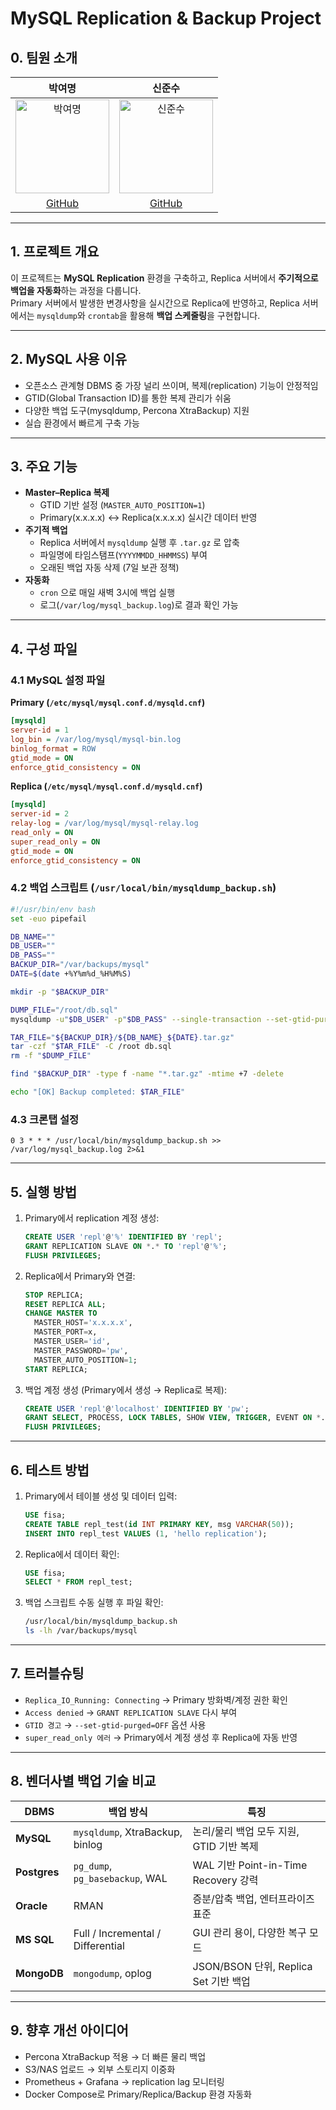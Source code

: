 # MySQL Replication & Backup Project

## 0. 팀원 소개
| 박여명 | 신준수 |
|:------:|:------:|
| <img src="https://avatars.githubusercontent.com/u/166470537?v=4" alt="박여명" width="150"> | <img src="https://avatars.githubusercontent.com/u/137847336?v=4" alt="신준수" width="150"> |
| [GitHub](https://github.com/yeomyeoung) | [GitHub](https://github.com/shinjunsuuu) |

---

## 1. 프로젝트 개요
이 프로젝트는 **MySQL Replication** 환경을 구축하고, Replica 서버에서 **주기적으로 백업을 자동화**하는 과정을 다룹니다.  
Primary 서버에서 발생한 변경사항을 실시간으로 Replica에 반영하고, Replica 서버에서는 `mysqldump`와 `crontab`을 활용해 **백업 스케줄링**을 구현합니다.

---

## 2. MySQL 사용 이유
- 오픈소스 관계형 DBMS 중 가장 널리 쓰이며, 복제(replication) 기능이 안정적임  
- GTID(Global Transaction ID)를 통한 복제 관리가 쉬움  
- 다양한 백업 도구(mysqldump, Percona XtraBackup) 지원  
- 실습 환경에서 빠르게 구축 가능  

---

## 3. 주요 기능
- **Master–Replica 복제**
  - GTID 기반 설정 (`MASTER_AUTO_POSITION=1`)
  - Primary(x.x.x.x) ↔ Replica(x.x.x.x) 실시간 데이터 반영
- **주기적 백업**
  - Replica 서버에서 `mysqldump` 실행 후 `.tar.gz` 로 압축
  - 파일명에 타임스탬프(`YYYYMMDD_HHMMSS`) 부여
  - 오래된 백업 자동 삭제 (7일 보관 정책)
- **자동화**
  - `cron` 으로 매일 새벽 3시에 백업 실행
  - 로그(`/var/log/mysql_backup.log`)로 결과 확인 가능  

---

## 4. 구성 파일

### 4.1 MySQL 설정 파일
**Primary (`/etc/mysql/mysql.conf.d/mysqld.cnf`)**
```ini
[mysqld]
server-id = 1
log_bin = /var/log/mysql/mysql-bin.log
binlog_format = ROW
gtid_mode = ON
enforce_gtid_consistency = ON
```

**Replica (`/etc/mysql/mysql.conf.d/mysqld.cnf`)**
```ini
[mysqld]
server-id = 2
relay-log = /var/log/mysql/mysql-relay.log
read_only = ON
super_read_only = ON
gtid_mode = ON
enforce_gtid_consistency = ON
```

### 4.2 백업 스크립트 (`/usr/local/bin/mysqldump_backup.sh`)
```bash
#!/usr/bin/env bash
set -euo pipefail

DB_NAME=""
DB_USER=""
DB_PASS=""
BACKUP_DIR="/var/backups/mysql"
DATE=$(date +%Y%m%d_%H%M%S)

mkdir -p "$BACKUP_DIR"

DUMP_FILE="/root/db.sql"
mysqldump -u"$DB_USER" -p"$DB_PASS" --single-transaction --set-gtid-purged=OFF "$DB_NAME" > "$DUMP_FILE"

TAR_FILE="${BACKUP_DIR}/${DB_NAME}_${DATE}.tar.gz"
tar -czf "$TAR_FILE" -C /root db.sql
rm -f "$DUMP_FILE"

find "$BACKUP_DIR" -type f -name "*.tar.gz" -mtime +7 -delete

echo "[OK] Backup completed: $TAR_FILE"
```

### 4.3 크론탭 설정
```cron
0 3 * * * /usr/local/bin/mysqldump_backup.sh >> /var/log/mysql_backup.log 2>&1
```

---

## 5. 실행 방법
1. Primary에서 replication 계정 생성:
   ```sql
   CREATE USER 'repl'@'%' IDENTIFIED BY 'repl';
   GRANT REPLICATION SLAVE ON *.* TO 'repl'@'%';
   FLUSH PRIVILEGES;
   ```
2. Replica에서 Primary와 연결:
   ```sql
   STOP REPLICA;
   RESET REPLICA ALL;
   CHANGE MASTER TO
     MASTER_HOST='x.x.x.x',
     MASTER_PORT=x,
     MASTER_USER='id',
     MASTER_PASSWORD='pw',
     MASTER_AUTO_POSITION=1;
   START REPLICA;
   ```
3. 백업 계정 생성 (Primary에서 생성 → Replica로 복제):
   ```sql
   CREATE USER 'repl'@'localhost' IDENTIFIED BY 'pw';
   GRANT SELECT, PROCESS, LOCK TABLES, SHOW VIEW, TRIGGER, EVENT ON *.* TO 'backup'@'localhost';
   FLUSH PRIVILEGES;
   ```

---

## 6. 테스트 방법
1. Primary에서 테이블 생성 및 데이터 입력:
   ```sql
   USE fisa;
   CREATE TABLE repl_test(id INT PRIMARY KEY, msg VARCHAR(50));
   INSERT INTO repl_test VALUES (1, 'hello replication');
   ```
2. Replica에서 데이터 확인:
   ```sql
   USE fisa;
   SELECT * FROM repl_test;
   ```
3. 백업 스크립트 수동 실행 후 파일 확인:
   ```bash
   /usr/local/bin/mysqldump_backup.sh
   ls -lh /var/backups/mysql
   ```

---

## 7. 트러블슈팅
- `Replica_IO_Running: Connecting` → Primary 방화벽/계정 권한 확인  
- `Access denied` → `GRANT REPLICATION SLAVE` 다시 부여  
- `GTID 경고` → `--set-gtid-purged=OFF` 옵션 사용  
- `super_read_only 에러` → Primary에서 계정 생성 후 Replica에 자동 반영  

---

## 8. 벤더사별 백업 기술 비교

| DBMS        | 백업 방식                          | 특징                                   |
|-------------|-----------------------------------|----------------------------------------|
| **MySQL**   | `mysqldump`, XtraBackup, binlog   | 논리/물리 백업 모두 지원, GTID 기반 복제 |
| **Postgres**| `pg_dump`, `pg_basebackup`, WAL   | WAL 기반 Point-in-Time Recovery 강력    |
| **Oracle**  | RMAN                              | 증분/압축 백업, 엔터프라이즈 표준       |
| **MS SQL**  | Full / Incremental / Differential | GUI 관리 용이, 다양한 복구 모드         |
| **MongoDB** | `mongodump`, oplog                | JSON/BSON 단위, Replica Set 기반 백업   |

---

## 9. 향후 개선 아이디어
- Percona XtraBackup 적용 → 더 빠른 물리 백업  
- S3/NAS 업로드 → 외부 스토리지 이중화  
- Prometheus + Grafana → replication lag 모니터링  
- Docker Compose로 Primary/Replica/Backup 환경 자동화  
